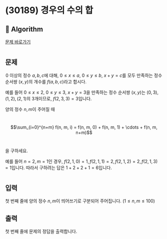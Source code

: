 # (30189) 경우의 수의 합
## :100: Algorithm
[문제 바로가기](https://www.acmicpc.net/problem/30189)
#
## 문제
 $0$ 이상의 정수 $a, b, c$에 대해, $0 \le x \le a$, $0 \le y \le b$, $x + y = c$를 모두 만족하는 정수 순서쌍 $(x, y)$의 개수를 $f(a, b, c)$라고 합시다.

예를 들어 $0 \le x \le 2$, $0 \le y \le 3$, $x + y = 3$을 만족하는 정수 순서쌍 $(x, y)$는 $(0, 3), (1, 2), (2, 1)$의 $3$개이므로, $f(2, 3, 3) = 3$입니다.

양의 정수 $n, m$이 주어질 때

 
$$\sum_{i=0}^{n+m} f(n, m, i) = f(n, m, 0) + f(n, m, 1) + \cdots + f(n, m, n+m)$$ 

을 구하세요.

예를 들어 $n = 2, m = 1$인 경우, $f(2, 1, 0) = 1, f(2, 1, 1) = 2, f(2, 1, 2) = 2, f(2, 1, 3) = 1$입니다. 따라서 구하려는 답은 $1 + 2 + 2 + 1 = 6$입니다.
#
## 입력
첫 번째 줄에 양의 정수 $n, m$이 띄어쓰기로 구분되어 주어집니다. ($1 \le n, m \le 100$)
## 출력
첫 번째 줄에 문제의 정답을 출력합니다.
